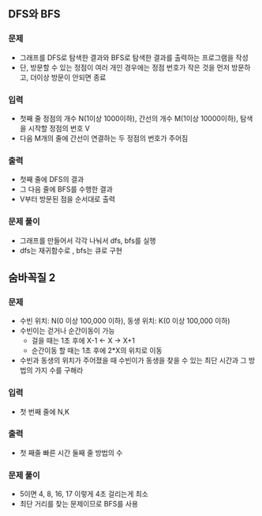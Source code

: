 ## DFS와 BFS
### 문제
- 그래프를 DFS로 탐색한 결과와 BFS로 탐색한 결과를 출력하는 프로그램을 작성
- 단, 방문할 수 있는 정점이 여러 개인 경우에는 정점 번호가 작은 것을 먼저 방문하고, 더이상 방문이 안되면 종료
### 입력
- 첫째 줄 정점의 개수 N(1이상 1000이하), 간선의 개수 M(1이상 10000이하), 탐색을 시작할 정점의 번호 V
- 다음 M개의 줄에 간선이 연결하는 두 정점의 번호가 주어짐
### 출력
- 첫째 줄에 DFS의 결과
- 그 다음 줄에 BFS를 수행한 결과
- V부터 방문된 점을 순서대로 출력
### 문제 풀이
- 그래프를 만들어서 각각 나눠서 dfs, bfs를 실행
- dfs는 재귀함수로 , bfs는 큐로 구현

## 숨바꼭질 2
### 문제
- 수빈 위치: N(0 이상 100,000 이하), 동생 위치: K(0 이상 100,000 이하)
- 수빈이는 걷거나 순간이동이 가능 
    - 걸을 때는 1초 후에 X-1 <- X -> X+1
    - 순간이동 할 때는 1초 후에 2*X의 위치로 이동
- 수빈과 동생의 위치가 주어졌을 때 수빈이가 동생을 찾을 수 있는 최단 시간과 그 방법의 가지 수를 구해라
### 입력
- 첫 번째 줄에 N,K
### 출력
- 첫 째줄 빠른 시간 둘째 줄 방법의 수
### 문제 풀이
- 5이면 4, 8, 16, 17 이렇게 4초 걸리는게 최소
- 최단 거리를 찾는 문제이므로 BFS를 사용